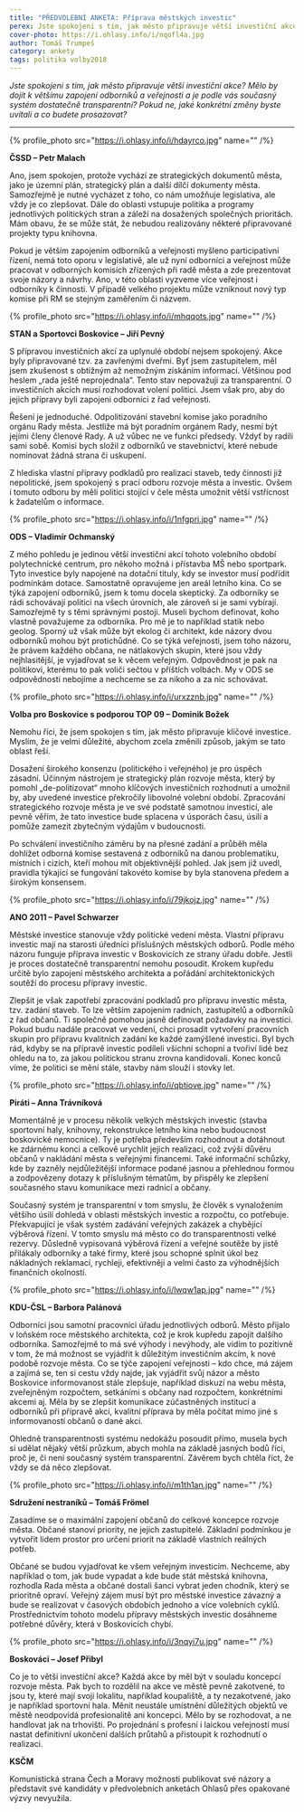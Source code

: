 ```yaml
---
title: "PŘEDVOLEBNÍ ANKETA: Příprava městských investic"
perex: Jste spokojeni s tím, jak město připravuje větší investiční akce? Mělo by dojít k většímu zapojení odborníků a veřejnosti a je podle vás současný systém dostatečně transparentní?
cover-photo: https://i.ohlasy.info/i/nqofl4a.jpg
author: Tomáš Trumpeš
category: ankety
tags: politika volby2018
---
```


*Jste spokojeni s tím, jak město připravuje větší investiční akce? Mělo by dojít k většímu zapojení odborníků a veřejnosti a je podle vás současný systém dostatečně transparentní? Pokud ne, jaké konkrétní změny byste uvítali a co budete prosazovat?*

---

{% profile_photo src="https://i.ohlasy.info/i/hdayrco.jpg" name="" /%}

**ČSSD – Petr Malach**

Ano, jsem spokojen, protože vychází ze strategických dokumentů města, jako je územní plán, strategický plán a další dílčí dokumenty města. Samozřejmě je nutné vycházet z toho, co nám umožňuje legislativa, ale vždy je co zlepšovat. Dále do oblasti vstupuje politika a programy jednotlivých politických stran a záleží na dosažených společných prioritách. Mám obavu, že se může stát, že nebudou realizovány některé připravované projekty typu knihovna.

Pokud je větším zapojením odborníků a veřejnosti myšleno participativní řízení, nemá toto oporu v legislativě, ale už nyní odborníci a veřejnost může pracovat v odborných komisích zřízených při radě města a zde prezentovat svoje názory a návrhy. Ano, v této oblasti vyzveme více veřejnost i odborníky k činnosti. V případě velkého projektu může vzniknout nový typ komise při RM se stejným zaměřením či názvem.

{% profile_photo src="https://i.ohlasy.info/i/mhqqots.jpg" name="" /%}

**STAN a Sportovci Boskovice – Jiří Pevný**

S přípravou investičních akcí za uplynulé období nejsem spokojený. Akce byly připravované tzv. za zavřenými dveřmi. Byť jsem zastupitelem, měl jsem zkušenost s obtížným až nemožným získáním informací. Většinou pod heslem „rada ještě neprojednala“. Tento stav nepovažuji za transparentní. O investičních akcích musí rozhodovat volení politici. Jsem však pro, aby do jejich přípravy byli zapojeni odborníci z řad veřejnosti.

Řešení je jednoduché. Odpolitizování stavební komise jako poradního orgánu Rady města. Jestliže má být poradním orgánem Rady, nesmí být jejími členy členové Rady. A už vůbec ne ve funkci předsedy. Vždyť by radili sami sobě. Komisi bych složil z odborníků ve stavebnictví, které nebude nominovat žádná strana či uskupení.

Z hlediska vlastní přípravy podkladů pro realizaci staveb, tedy činnosti již nepolitické, jsem spokojený s prací odboru rozvoje města a investic. Ovšem i tomuto odboru by měli politici stojící v čele města umožnit větší vstřícnost k žadatelům o informace.

{% profile_photo src="https://i.ohlasy.info/i/1nfgpri.jpg" name="" /%}

**ODS – Vladimír Ochmanský**

Z mého pohledu je jedinou větší investiční akcí tohoto volebního období polytechnické centrum, pro někoho možná i přístavba MŠ nebo sportpark. Tyto investice byly napojené na dotační tituly, kdy se investor musí podřídit podmínkám dotace. Samostatně opravujeme jen areál letního kina. Co se týká zapojení odborníků, jsem k tomu docela skeptický. Za odborníky se rádi schovávají politici na všech úrovních, ale zároveň si je sami vybírají. Samozřejmě ty s těmi správnými postoji. Museli bychom definovat, koho vlastně považujeme za odborníka. Pro mě je to například statik nebo geolog. Sporný už však může být ekolog či architekt, kde názory dvou odborníků mohou být protichůdné. Co se týká veřejnosti, jsem toho názoru, že právem každého občana, ne nátlakových skupin, které jsou vždy nejhlasitější, je vyjadřovat se k věcem veřejným. Odpovědnost je pak na politikovi, kterému to pak voliči sečtou v příštích volbách. My v ODS se odpovědnosti nebojíme a nechceme se za nikoho a za nic schovávat.

{% profile_photo src="https://i.ohlasy.info/i/urxzznb.jpg" name="" /%}

**Volba pro Boskovice s podporou TOP 09 – Dominik Božek**

Nemohu říci, že jsem spokojen s tím, jak město připravuje klíčové investice. Myslím, že je velmi důležité, abychom zcela změnili způsob, jakým se tato oblast řeší.

Dosažení širokého konsenzu (politického i veřejného) je pro úspěch zásadní. Účinným nástrojem je strategický plán rozvoje města, který by pomohl „de-politizovat“ mnoho klíčových investičních rozhodnutí a umožnil by, aby uvedené investice překročily libovolné volební období. Zpracování strategického rozvoje města je ve své podstatě samotnou investicí, ale pevně věřím, že tato investice bude splacena v úsporách času, úsilí a pomůže zamezit zbytečným výdajům v budoucnosti.

Po schválení investičního záměru by na přesné zadání a průběh měla dohlížet odborná komise sestavená z odborníků na danou problematiku, místních i cizích, kteří mohou mít objektivnější pohled. Jak jsem již uvedl, pravidla týkající se fungování takovéto komise by byla stanovena předem a širokým konsensem.

{% profile_photo src="https://i.ohlasy.info/i/79jkojz.jpg" name="" /%}

**ANO 2011 – Pavel Schwarzer**

Městské investice stanovuje vždy politické vedení města. Vlastní přípravu investic mají na starosti úředníci příslušných městských odborů. Podle mého názoru funguje příprava investic v Boskovicích ze strany úřadu dobře. Jestli je proces dostatečně transparentní nemohu posoudit. Krokem kupředu určitě bylo zapojení městského architekta a pořádání architektonických soutěží do procesu přípravy investic. 

Zlepšit je však zapotřebí zpracování podkladů pro přípravu investic města, tzv. zadání staveb. To lze větším zapojením radních, zastupitelů a odborníků z řad občanů. Ti společně pomohou jasně definovat požadavky na investici. Pokud budu nadále pracovat ve vedení, chci prosadit vytvoření pracovních skupin pro přípravu kvalitních zadání ke každé zamýšlené investici. Byl bych rád, kdyby se na přípravě investic podíleli všichni schopní a tvořiví lidé bez ohledu na to, za jakou politickou stranu zrovna kandidovali. Konec konců víme, že politici se mění stále, stavby nám slouží i stovky let.

{% profile_photo src="https://i.ohlasy.info/i/qbtiove.jpg" name="" /%}

**Piráti – Anna Trávníková**

Momentálně je v procesu několik velkých městských investic (stavba sportovní haly, knihovny, rekonstrukce letního kina nebo budoucnost boskovické nemocnice). Ty je potřeba především rozhodnout a dotáhnout ke zdárnému konci a celkově urychlit jejich realizaci, což zvýší důvěru občanů v nakládání města s veřejnými financemi. Také informační schůzky, kde by zazněly nejdůležitější informace podané jasnou a přehlednou formou a zodpovězeny dotazy k příslušným tématům, by přispěly ke zlepšení současného stavu komunikace mezi radnicí a občany.

Současný systém je transparentní v tom smyslu, že člověk s vynaložením většího úsilí dohledá v oblasti městských investic a rozpočtu, co potřebuje. Překvapující je však systém zadávání veřejných zakázek a chybějící výběrová řízení. V tomto smyslu má město co do transparentnosti velké rezervy. Důsledně vypisovaná výběrová řízení a veřejné soutěže by jistě přilákaly odborníky a také firmy, které jsou schopné splnit úkol bez nákladných reklamací, rychleji, efektivněji a velmi často za výhodnějších finančních okolností.

{% profile_photo src="https://i.ohlasy.info/i/lwqw1ap.jpg" name="" /%}

**KDU-ČSL – Barbora Palánová**

Odborníci jsou samotní pracovníci úřadu jednotlivých odborů. Město přijalo v loňském roce městského architekta, což je krok kupředu zapojit dalšího odborníka. Samozřejmě to má své výhody i nevýhody, ale vidím to pozitivně v tom, že má možnost se vyjádřit k důležitým investičním akcím, k nové podobě rozvoje města. Co se týče zapojení veřejnosti – kdo chce, má zájem a zajímá se, ten si cestu vždy najde, jak vyjádřit svůj názor a město Boskovice informovanost stále zlepšuje, například diskuzí na webu města, zveřejněným rozpočtem, setkáními s občany nad rozpočtem, konkrétními akcemi aj. Měla by se zlepšit komunikace zúčastněných institucí a odborníků při přípravě akcí, kvalitní příprava by měla počítat mimo jiné s informovaností občanů o dané akci.

Ohledně transparentnosti systému nedokážu posoudit přímo, musela bych si udělat nějaký větší průzkum, abych mohla na základě jasných bodů říci, proč je, či není současný systém transparentní. Závěrem bych chtěla říct, že vždy se dá něco zlepšovat. 

{% profile_photo src="https://i.ohlasy.info/i/m1th1an.jpg" name="" /%}

**Sdružení nestraníků – Tomáš Frömel**

Zasadíme se o maximální zapojení občanů do celkové koncepce rozvoje města. Občané stanoví priority, ne jejich zastupitelé. Základní podmínkou je vytvořit lidem prostor pro určení priorit na základě vlastních reálných potřeb.

Občané se budou vyjadřovat ke všem veřejným investicím. Nechceme, aby například o tom, jak bude vypadat a kde bude stát městská knihovna, rozhodla Rada města a občané dostali šanci vybrat jeden chodník, který se prioritně opraví. Veřejný zájem musí být pro městské investice závazný a bude se realizovat v časových obdobích jednoho a více volebních cyklů. Prostřednictvím tohoto modelu přípravy městských investic dosáhneme potřebné důvěry, která v Boskovicích chybí.

{% profile_photo src="https://i.ohlasy.info/i/3nqyi7u.jpg" name="" /%}

**Boskováci – Josef Přibyl**

Co je to větší investiční akce? Každá akce by měl být v souladu koncepcí rozvoje města. Pak bych to rozdělil na akce ve městě pevně zakotvené, to jsou ty, které mají svoji lokalitu, například koupaliště, a ty nezakotvené, jako je například sportovní hala. Měnit neustále umístnění důležitých objektů ve městě neodpovídá profesionalitě ani koncepci. Mělo by se rozhodovat, a ne handlovat jak na trhovišti. Po projednání s profesní i laickou veřejností musí nastat definitivní ukončení dalších průtahů a přistoupit k rozhodnutí o realizaci.

**KSČM**

Komunistická strana Čech a Moravy možnosti publikovat své názory a představit své kandidáty v předvolebních anketách Ohlasů přes opakované výzvy nevyužila.

